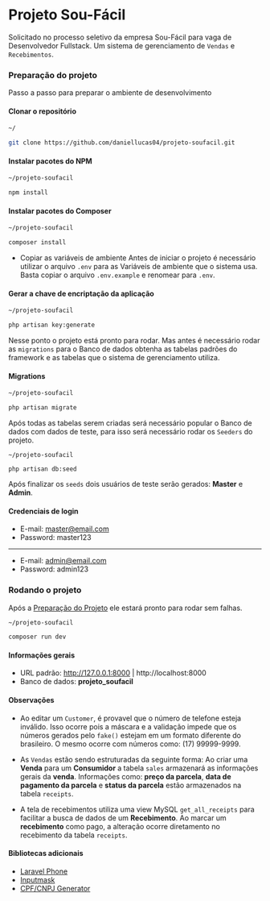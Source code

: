 # Projeto Sou-Fácil

Solicitado no processo seletivo da empresa Sou-Fácil para vaga de Desenvolvedor Fullstack. Um sistema de gerenciamento de `Vendas` e `Recebimentos`.

### Preparação do projeto

Passo a passo para preparar o ambiente de desenvolvimento

#### Clonar o repositório
```bash
~/

git clone https://github.com/daniellucas04/projeto-soufacil.git
```

#### Instalar pacotes do NPM
```bash
~/projeto-soufacil

npm install
```

#### Instalar pacotes do Composer
```bash
~/projeto-soufacil

composer install
```

- Copiar as variáveis de ambiente
Antes de iniciar o projeto é necessário utilizar o arquivo `.env` para as Variáveis de ambiente que o sistema usa. Basta copiar o arquivo `.env.example` e renomear para `.env`.

#### Gerar a chave de encriptação da aplicação
```bash
~/projeto-soufacil

php artisan key:generate
```

Nesse ponto o projeto está pronto para rodar. Mas antes é necessário rodar as `migrations` para o Banco de dados obtenha as tabelas padrões do framework e as tabelas que o sistema de gerenciamento utiliza.

#### Migrations
```bash
~/projeto-soufacil

php artisan migrate
```

Após todas as tabelas serem criadas será necessário popular o Banco de dados com dados de teste, para isso será necessário rodar os `Seeders` do projeto. 

```
~/projeto-soufacil

php artisan db:seed
```

Após finalizar os `seeds` dois usuários de teste serão gerados: **Master** e **Admin**.

#### Credenciais de login
- E-mail: master@email.com
- Password: master123

<hr>

- E-mail: admin@email.com
- Password: admin123

### Rodando o projeto

Após a [Preparação do Projeto](#preparação-do-projeto) ele estará pronto para rodar sem falhas.

```bash
~/projeto-soufacil

composer run dev
```

#### Informações gerais

- URL padrão: http://127.0.0.1:8000 | http://localhost:8000
- Banco de dados: **projeto_soufacil**

#### Observações

- Ao editar um `Customer`, é provavel que o número de telefone esteja inválido. Isso ocorre pois a máscara e a validação impede que os números gerados pelo `fake()` estejam em um formato diferente do brasileiro. O mesmo ocorre com números como: (17) 99999-9999.

- As `Vendas` estão sendo estruturadas da seguinte forma: Ao criar uma **Venda** para um **Consumidor** a tabela `sales` armazenará as informações gerais da **venda**. Informações como: **preço da parcela**, **data de pagamento da parcela** e **status da parcela** estão armazenados na tabela `receipts`.

- A tela de recebimentos utiliza uma view MySQL `get_all_receipts` para facilitar a busca de dados de um **Recebimento**. Ao marcar um **recebimento** como pago, a alteração ocorre diretamento no recebimento da tabela `receipts`.

#### Bibliotecas adicionais

- [Laravel Phone](https://github.com/Propaganistas/Laravel-Phone)
- [Inputmask](https://github.com/RobinHerbots/Inputmask)
- [CPF/CNPJ Generator](https://github.com/avlima/php-cpf-cnpj-generator)